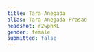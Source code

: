 ```yaml
---
title: Tara Anegada
alias: Tara Anegada Prasad
headshot: r2wphKL
gender: female
submitted: false
---
```

